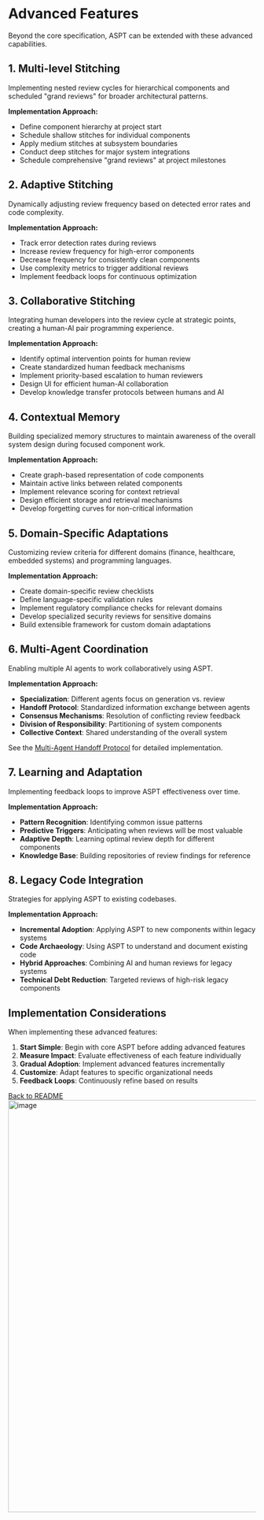 # Advanced Features

Beyond the core specification, ASPT can be extended with these advanced capabilities.

## 1. Multi-level Stitching
Implementing nested review cycles for hierarchical components and scheduled "grand reviews" for broader architectural patterns.

**Implementation Approach:**
- Define component hierarchy at project start
- Schedule shallow stitches for individual components
- Apply medium stitches at subsystem boundaries
- Conduct deep stitches for major system integrations
- Schedule comprehensive "grand reviews" at project milestones

## 2. Adaptive Stitching
Dynamically adjusting review frequency based on detected error rates and code complexity.

**Implementation Approach:**
- Track error detection rates during reviews
- Increase review frequency for high-error components
- Decrease frequency for consistently clean components
- Use complexity metrics to trigger additional reviews
- Implement feedback loops for continuous optimization

## 3. Collaborative Stitching
Integrating human developers into the review cycle at strategic points, creating a human-AI pair programming experience.

**Implementation Approach:**
- Identify optimal intervention points for human review
- Create standardized human feedback mechanisms
- Implement priority-based escalation to human reviewers
- Design UI for efficient human-AI collaboration
- Develop knowledge transfer protocols between humans and AI

## 4. Contextual Memory
Building specialized memory structures to maintain awareness of the overall system design during focused component work.

**Implementation Approach:**
- Create graph-based representation of code components
- Maintain active links between related components
- Implement relevance scoring for context retrieval
- Design efficient storage and retrieval mechanisms
- Develop forgetting curves for non-critical information

## 5. Domain-Specific Adaptations
Customizing review criteria for different domains (finance, healthcare, embedded systems) and programming languages.

**Implementation Approach:**
- Create domain-specific review checklists
- Define language-specific validation rules
- Implement regulatory compliance checks for relevant domains
- Develop specialized security reviews for sensitive domains
- Build extensible framework for custom domain adaptations

## 6. Multi-Agent Coordination
Enabling multiple AI agents to work collaboratively using ASPT.

**Implementation Approach:**
- **Specialization**: Different agents focus on generation vs. review
- **Handoff Protocol**: Standardized information exchange between agents
- **Consensus Mechanisms**: Resolution of conflicting review feedback
- **Division of Responsibility**: Partitioning of system components
- **Collective Context**: Shared understanding of the overall system

See the [Multi-Agent Handoff Protocol](handoff-protocol.md) for detailed implementation.

## 7. Learning and Adaptation
Implementing feedback loops to improve ASPT effectiveness over time.

**Implementation Approach:**
- **Pattern Recognition**: Identifying common issue patterns
- **Predictive Triggers**: Anticipating when reviews will be most valuable
- **Adaptive Depth**: Learning optimal review depth for different components
- **Knowledge Base**: Building repositories of review findings for reference

## 8. Legacy Code Integration
Strategies for applying ASPT to existing codebases.

**Implementation Approach:**
- **Incremental Adoption**: Applying ASPT to new components within legacy systems
- **Code Archaeology**: Using ASPT to understand and document existing code
- **Hybrid Approaches**: Combining AI and human reviews for legacy systems
- **Technical Debt Reduction**: Targeted reviews of high-risk legacy components

## Implementation Considerations

When implementing these advanced features:

1. **Start Simple**: Begin with core ASPT before adding advanced features
2. **Measure Impact**: Evaluate effectiveness of each feature individually
3. **Gradual Adoption**: Implement advanced features incrementally
4. **Customize**: Adapt features to specific organizational needs
5. **Feedback Loops**: Continuously refine based on results

[Back to README](../README.md)
<img width="837" alt="image" src="https://github.com/user-attachments/assets/3efc657d-775b-4568-a688-cc02d2b29d30" />

